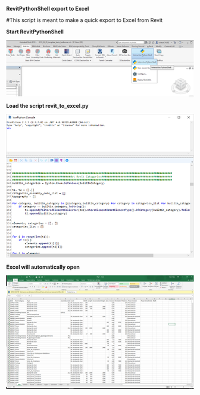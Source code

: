 
**RevitPythonShell export to Excel**

#This script is meant to make a quick export to Excel from Revit


**Start RevitPythonShell**

![picture](https://github.com/C-Claus/Miscellaneous/blob/master/interactive_python_shell.png)

**Load the script revit_to_excel.py**

![picture](https://github.com/C-Claus/Miscellaneous/blob/master/revit_python_shell.png)

**Excel will automatically open**

![picture](https://github.com/C-Claus/Miscellaneous/blob/master/voorbeeld_blad.png)
